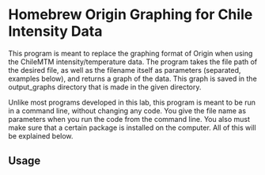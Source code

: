 # Homebrew Origin Graphing for Chile Intensity Data

This program is meant to replace the graphing format of Origin when using the ChileMTM intensity/temperature data. The program takes the file path of the desired file, as well as the filename itself as parameters (separated, examples below), and returns a graph of the data. This graph is saved in the output_graphs directory that is made in the given directory.

Unlike most programs developed in this lab, this program is meant to be run in a command line, without changing any code. You give the file name as parameters when you run the code from the command line. You also must make sure that a certain package is installed on the computer. All of this will be explained below.

## Usage
